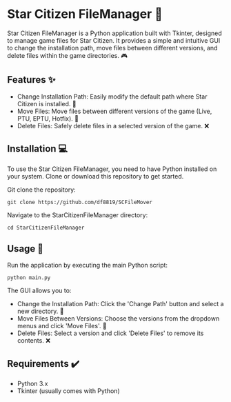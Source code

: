 # Star Citizen FileManager :rocket:

Star Citizen FileManager is a Python application built with Tkinter, designed to manage game files for Star Citizen. It provides a simple and intuitive GUI to change the installation path, move files between different versions, and delete files within the game directories. :video_game:

## Features :sparkles:

- Change Installation Path: Easily modify the default path where Star Citizen is installed. :file_folder:
- Move Files: Move files between different versions of the game (Live, PTU, EPTU, Hotfix). :arrows_counterclockwise:
- Delete Files: Safely delete files in a selected version of the game. :x:

## Installation :computer:

To use the Star Citizen FileManager, you need to have Python installed on your system. Clone or download this repository to get started.

Git clone the repository:

```git clone https://github.com/df8819/SCFileMover```

Navigate to the StarCitizenFileManager directory:

```cd StarCitizenFileManager```

## Usage :wrench:

Run the application by executing the main Python script:

```python main.py```

The GUI allows you to:

- Change the Installation Path: Click the 'Change Path' button and select a new directory. :file_folder:
- Move Files Between Versions: Choose the versions from the dropdown menus and click 'Move Files'. :arrows_counterclockwise:
- Delete Files: Select a version and click 'Delete Files' to remove its contents. :x:

## Requirements :heavy_check_mark:

- Python 3.x
- Tkinter (usually comes with Python)
